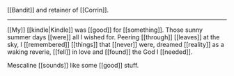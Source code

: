 [[Bandit]] and retainer of [[Corrin]].

* * * 

[[My]] [[kindle|Kindle]] was [[good]] for [[something]]. Those sunny summer days [[were]] all I wished for. Peering [[through]] [[leaves]] at the sky, I [[remembered]] [[things]] that [[never]] were, dreamed [[reality]] as a waking reverie, [[fell]] in love and [[found]] the God I [[needed]].

Mescaline [[sounds]] like some [[good]] stuff.